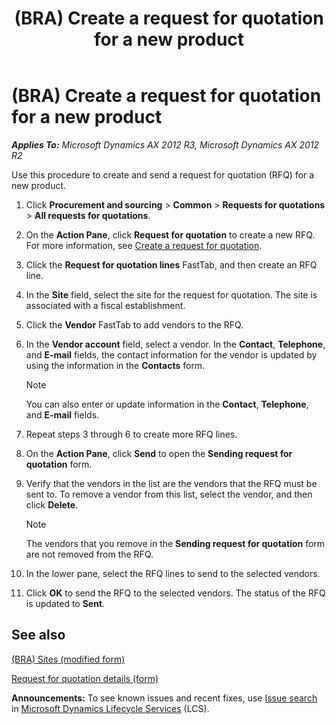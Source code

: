 ﻿---
title: (BRA) Create a request for quotation for a new product
TOCTitle: (BRA) Create a request for quotation for a new product
ms:assetid: a96c4118-c42a-4ca8-ab29-239d664916f6
ms:mtpsurl: https://technet.microsoft.com/en-us/library/JJ923214(v=AX.60)
ms:contentKeyID: 52075267
ms.date: 03/25/2015
mtps_version: v=AX.60
f1_keywords:
- request for quote
- BRA
- Brazil
- create a request
---

# (BRA) Create a request for quotation for a new product 


_**Applies To:** Microsoft Dynamics AX 2012 R3, Microsoft Dynamics AX 2012 R2_

Use this procedure to create and send a request for quotation (RFQ) for a new product.

1.  Click **Procurement and sourcing** \> **Common** \> **Requests for quotations** \> **All requests for quotations**.

2.  On the **Action Pane**, click **Request for quotation** to create a new RFQ. For more information, see [Create a request for quotation](create-a-request-for-quotation.md).

3.  Click the **Request for quotation lines** FastTab, and then create an RFQ line.

4.  In the **Site** field, select the site for the request for quotation. The site is associated with a fiscal establishment.

5.  Click the **Vendor** FastTab to add vendors to the RFQ.

6.  In the **Vendor account** field, select a vendor. In the **Contact**, **Telephone**, and **E-mail** fields, the contact information for the vendor is updated by using the information in the **Contacts** form.
    

    > [!NOTE]
    > <P>You can also enter or update information in the <STRONG>Contact</STRONG>, <STRONG>Telephone</STRONG>, and <STRONG>E-mail</STRONG> fields.</P>



7.  Repeat steps 3 through 6 to create more RFQ lines.

8.  On the **Action Pane**, click **Send** to open the **Sending request for quotation** form.

9.  Verify that the vendors in the list are the vendors that the RFQ must be sent to. To remove a vendor from this list, select the vendor, and then click **Delete**.
    

    > [!NOTE]
    > <P>The vendors that you remove in the <STRONG>Sending request for quotation</STRONG> form are not removed from the RFQ.</P>



10. In the lower pane, select the RFQ lines to send to the selected vendors.

11. Click **OK** to send the RFQ to the selected vendors. The status of the RFQ is updated to **Sent**.

## See also

[(BRA) Sites (modified form)](https://technet.microsoft.com/en-us/library/jj923394\(v=ax.60\))

[Request for quotation details (form)](https://technet.microsoft.com/en-us/library/hh209669\(v=ax.60\))

  
**Announcements:** To see known issues and recent fixes, use [Issue search](http://go.microsoft.com/fwlink/?linkid=389258) in [Microsoft Dynamics Lifecycle Services](http://go.microsoft.com/fwlink/?linkid=306505) (LCS).


